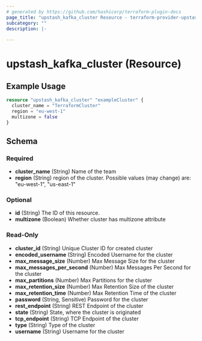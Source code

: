 ```yaml
---
# generated by https://github.com/hashicorp/terraform-plugin-docs
page_title: "upstash_kafka_cluster Resource - terraform-provider-upstash"
subcategory: ""
description: |-
  
---
```


# upstash_kafka_cluster (Resource)



## Example Usage

```terraform
resource "upstash_kafka_cluster" "exampleCluster" {
  cluster_name = "TerraformCluster"
  region = "eu-west-1"
  multizone = false
}
```

<!-- schema generated by tfplugindocs -->
## Schema

### Required

- **cluster_name** (String) Name of the team
- **region** (String) region of the cluster. Possible values (may change) are: "eu-west-1", "us-east-1"

### Optional

- **id** (String) The ID of this resource.
- **multizone** (Boolean) Whether cluster has multizone attribute

### Read-Only

- **cluster_id** (String) Unique Cluster ID for created cluster
- **encoded_username** (String) Encoded Username for the cluster
- **max_message_size** (Number) Max Message Size for the cluster
- **max_messages_per_second** (Number) Max Messages Per Second for the cluster
- **max_partitions** (Number) Max Partitions for the cluster
- **max_retention_size** (Number) Max Retention Size of the cluster
- **max_retention_time** (Number) Max Retention Time of the cluster
- **password** (String, Sensitive) Password for the cluster
- **rest_endpoint** (String) REST Endpoint of the cluster
- **state** (String) State, where the cluster is originated
- **tcp_endpoint** (String) TCP Endpoint of the cluster
- **type** (String) Type of the cluster
- **username** (String) Username for the cluster


